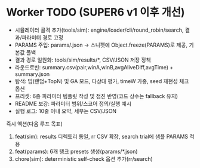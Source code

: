 # Worker TODO (SUPER6 v1 이후 개선)

- 시뮬레이터 골격 추가(tools/sim): engine/loader/cli/round_robin/search, 결과/파라미터 경로 고정
- PARAMS 주입: params/<botKey>.json → 스니펫에 Object.freeze(PARAMS)로 제공, 기본값 폴백
- 결과 경로 일원화: tools/sim/results/*, CSV/JSON 저장 정책
- 라운드로빈: summary.csv(pair,winA,winB,avgAliveDiff,avgTime) + summary.json
- 탐색: 빔(랜덤+TopN) 및 GA 모드, 다상대 평가, timeW 가중, seed 재현성 체크 옵션
- 프리셋: 6종 파라미터 템플릿 작성 및 점진 반영(코드 상수는 fallback 유지)
- README 보강: 파라미터 범위/스코어 정의/실행 예시
- 실행 로그: 10줄 이내 요약, 세부는 CSV/JSON

즉시 액션(다음 루프 목표)
1) feat(sim): results 디렉토리 통일, rr CSV 확장, search trial에 샘플 PARAMS 적용
2) feat(params): 6개 탱크 presets 생성(params/*.json)
3) chore(sim): deterministic self-check 옵션 추가(rr/search)

